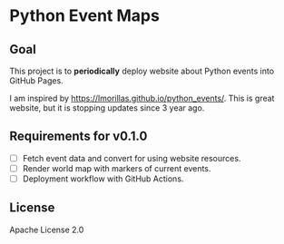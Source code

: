 # Python Event Maps

## Goal

This project is to **periodically** deploy website about Python events into GitHub Pages.

I am inspired by https://lmorillas.github.io/python_events/.
This is great website, but it is stopping updates since 3 year ago.

## Requirements for v0.1.0

- [ ] Fetch event data and convert for using website resources.
- [ ] Render world map with markers of current events.
- [ ] Deployment workflow with GitHub Actions.

## License 

Apache License 2.0
